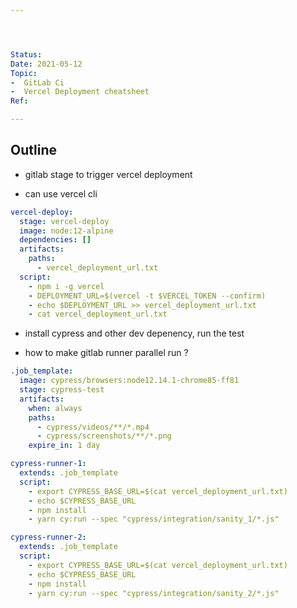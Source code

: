 ```yaml
---




Status: 
Date: 2021-05-12
Topic:
-  GitLab Ci
-  Vercel Deployment cheatsheet
Ref:

---
```









## Outline

* gitlab stage to trigger vercel deployment

* can use vercel cli 


```yml
vercel-deploy:
  stage: vercel-deploy
  image: node:12-alpine
  dependencies: []
  artifacts:
    paths:
      - vercel_deployment_url.txt
  script:
    - npm i -g vercel
    - DEPLOYMENT_URL=$(vercel -t $VERCEL_TOKEN --confirm)
    - echo $DEPLOYMENT_URL >> vercel_deployment_url.txt
    - cat vercel_deployment_url.txt


```

* install cypress and other dev depenency, run the test


* how to make gitlab runner parallel run ?

```yml
.job_template:
  image: cypress/browsers:node12.14.1-chrome85-ff81
  stage: cypress-test
  artifacts:
    when: always
    paths:
      - cypress/videos/**/*.mp4
      - cypress/screenshots/**/*.png
    expire_in: 1 day

cypress-runner-1:
  extends: .job_template
  script:
    - export CYPRESS_BASE_URL=$(cat vercel_deployment_url.txt)
    - echo $CYPRESS_BASE_URL
    - npm install
    - yarn cy:run --spec "cypress/integration/sanity_1/*.js"

cypress-runner-2:
  extends: .job_template
  script:
    - export CYPRESS_BASE_URL=$(cat vercel_deployment_url.txt)
    - echo $CYPRESS_BASE_URL
    - npm install
    - yarn cy:run --spec "cypress/integration/sanity_2/*.js"


```
